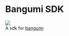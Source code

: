 # Bangumi SDK
[![](https://jitpack.io/v/KurenaiRyu/bangumi-sdk.svg)](https://jitpack.io/#KurenaiRyu/bangumi-sdk)  
A sdk for [bangumi](https://github.com/bangumi/api)
